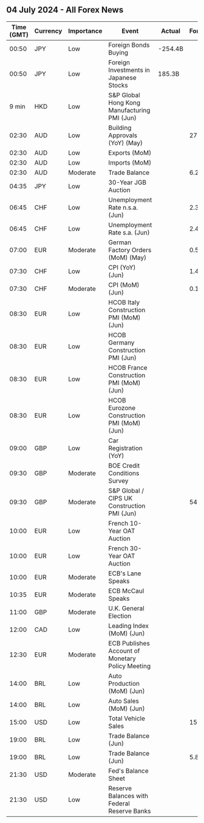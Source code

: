 ## 04 July 2024 - All Forex News

| Time (GMT) | Currency | Importance | Event | Actual | Forecast | Previous |
|------|----------|------------|-------|--------|----------|----------|
| 00:50 | JPY | Low | Foreign Bonds Buying | -254.4B |  | -1,062.0B |
| 00:50 | JPY | Low | Foreign Investments in Japanese Stocks | 185.3B |  | -85.4B |
| 9 min | HKD | Low | S&P Global Hong Kong Manufacturing PMI (Jun) |  |  | 49.2 |
| 02:30 | AUD | Low | Building Approvals (YoY) (May) |  | 27.30% | 27.30% |
| 02:30 | AUD | Low | Exports (MoM) |  |  | -2.5% |
| 02:30 | AUD | Low | Imports (MoM) |  |  | -7.2% |
| 02:30 | AUD | Moderate | Trade Balance |  | 6.200B | 6.548B |
| 04:35 | JPY | Low | 30-Year JGB Auction |  |  | 2.156% |
| 06:45 | CHF | Low | Unemployment Rate n.s.a. (Jun) |  | 2.3% | 2.3% |
| 06:45 | CHF | Low | Unemployment Rate s.a. (Jun) |  | 2.4% | 2.4% |
| 07:00 | EUR | Moderate | German Factory Orders (MoM) (May) |  | 0.5% | -0.2% |
| 07:30 | CHF | Low | CPI (YoY) (Jun) |  | 1.4% | 1.4% |
| 07:30 | CHF | Moderate | CPI (MoM) (Jun) |  | 0.1% | 0.3% |
| 08:30 | EUR | Low | HCOB Italy Construction PMI (MoM) (Jun) |  |  | 49.0 |
| 08:30 | EUR | Low | HCOB Germany Construction PMI (Jun) |  |  | 38.5 |
| 08:30 | EUR | Low | HCOB France Construction PMI (MoM) (Jun) |  |  | 43.4 |
| 08:30 | EUR | Low | HCOB Eurozone Construction PMI (MoM) (Jun) |  |  | 42.9 |
| 09:00 | GBP | Low | Car Registration (YoY) |  |  | 1.7% |
| 09:30 | GBP | Moderate | BOE Credit Conditions Survey |  |  |  |
| 09:30 | GBP | Moderate | S&P Global / CIPS UK Construction PMI (Jun) |  | 54.0 | 54.7 |
| 10:00 | EUR | Low | French 10-Year OAT Auction |  |  | 3.05% |
| 10:00 | EUR | Low | French 30-Year OAT Auction |  |  | 3.46% |
| 10:00 | EUR | Moderate | ECB's Lane Speaks |  |  |  |
| 10:35 | EUR | Moderate | ECB McCaul Speaks |  |  |  |
| 11:00 | GBP | Moderate | U.K. General Election |  |  |  |
| 12:00 | CAD | Low | Leading Index (MoM) (Jun) |  |  | 0.15% |
| 12:30 | EUR | Moderate | ECB Publishes Account of Monetary Policy Meeting |  |  |  |
| 14:00 | BRL | Low | Auto Production (MoM) (Jun) |  |  | -24.9% |
| 14:00 | BRL | Low | Auto Sales (MoM) (Jun) |  |  | -12.0% |
| 15:00 | USD | Low | Total Vehicle Sales |  | 15.80M | 15.90M |
| 19:00 | BRL | Low | Trade Balance (Jun) |  |  | 8.53B |
| 19:00 | BRL | Low | Trade Balance (Jun) |  | 5.80B | 8.53B |
| 21:30 | USD | Moderate | Fed's Balance Sheet |  |  | 7,231B |
| 21:30 | USD | Low | Reserve Balances with Federal Reserve Banks |  |  | 3.269T |
